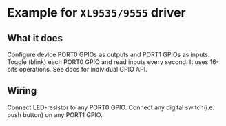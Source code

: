 # Example for `XL9535/9555` driver

## What it does

Configure device PORT0 GPIOs as outputs and PORT1 GPIOs as inputs. Toggle (blink) each PORT0 GPIO and read inputs every second. It uses 16-bits operations. See docs for individual GPIO API.

## Wiring

Connect LED-resistor to any PORT0 GPIO. Connect any digital switch(i.e. push button) on any PORT1 GPIO.
